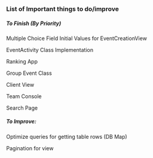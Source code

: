 ### List of Important things to do/improve
##### To Finish (By Priority)
Multiple Choice Field Initial Values for EventCreationView

EventActivity Class Implementation

Ranking App

Group Event Class

Client View

Team Console

Search Page


##### To Improve:
Optimize queries for getting table rows (DB Map)

Pagination for view

